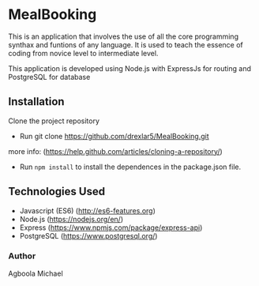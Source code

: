 # MealBooking

This is an application that involves the use of all the core programming synthax and funtions of any language. It is used to teach the essence of coding from novice level to intermediate level.

This application is developed using Node.js with ExpressJs for routing and PostgreSQL for database

## Installation

Clone the project repository

 * Run git clone https://github.com/drexlar5/MealBooking.git

more info: (https://help.github.com/articles/cloning-a-repository/)

 * Run ```npm install``` to install the dependences in the package.json file.

## Technologies Used 

  * Javascript (ES6) (http://es6-features.org)
  * Node.js (https://nodejs.org/en/)
  * Express (https://www.npmjs.com/package/express-api)
  * PostgreSQL (https://www.postgresql.org/)


### Author 

Agboola Michael
